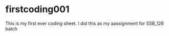 # firstcoding001
This is my first ever coding sheet. I did this as my aassignment for SSB_126 batch

